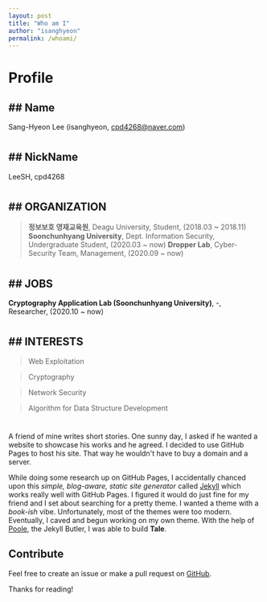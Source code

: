 ```yaml
---
layout: post
title: "Who am I"
author: "isanghyeon"
permalink: /whoami/
---
```


# Profile
## ## Name
Sang-Hyeon Lee (isanghyeon, cpd4268@naver.com)
#
## ## NickName
LeeSH, cpd4268
#
## ## ORGANIZATION
> **정보보호 영재교육원**, Deagu University, Student, (2018.03 ~ 2018.11)
> **Soonchunhyang University**, Dept. Information Security, Undergraduate Student, (2020.03 ~ now)
> **Dropper Lab**, Cyber-Security Team, Management, (2020.09 ~ now)
#
## ## JOBS
**Cryptography Application Lab (Soonchunhyang University)**, -, Researcher, (2020.10 ~ now)
#
## ## INTERESTS
> Web Exploitation

> Cryptography

> Network Security

> Algorithm for Data Structure Development
#


A friend of mine writes short stories. One sunny day, I asked if he wanted a website to showcase his works and he agreed. I decided to use GitHub Pages to host his site. That way he wouldn't have to buy a domain and a server.

While doing some research up on GitHub Pages, I accidentally chanced upon this _simple, blog-aware, static site generator_ called [Jekyll](https://jekyllrb.com/) which works really well with GitHub Pages. I figured it would do just fine for my friend and I set about searching for a pretty theme. I wanted a theme with a _book-ish_ vibe. Unfortunately, most of the themes were too modern. Eventually, I caved and begun working on my own theme. With the help of [Poole](https://github.com/poole/poole), the Jekyll Butler, I was able to build **Tale**.

## Contribute
Feel free to create an issue or make a pull request on [GitHub](https://github.com/chesterhow/tale).

Thanks for reading!
